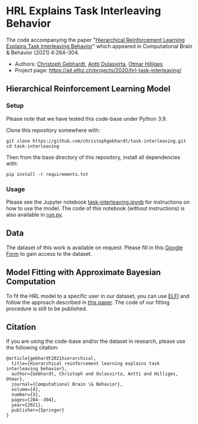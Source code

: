 # HRL Explains Task Interleaving Behavior
The code accompanying the paper "[Hierarchical Reinforcement Learning Explains Task Interleaving Behavior](https://link.springer.com/article/10.1007/s42113-020-00093-9)" which appeared in Computational Brain & Behavior (2021) 4:284–304. 

- Authors: [Christoph Gebhardt](https://ait.ethz.ch/people/gebhardt/), [Antti Oulasvirta](http://users.comnet.aalto.fi/oulasvir/), [Otmar Hilliges](https://ait.ethz.ch/people/hilliges/)
- Project page: https://ait.ethz.ch/projects/2020/hrl-task-interleaving/

## Hierarchical Reinforcement Learning Model
### Setup
Please note that we have tested this code-base under Python 3.9.

Clone this repository somewhere with:
```
git clone https://github.com/christophgebhardt/task-interleaving.git
cd task-interleaving
```

Then from the base directory of this repository, install all dependencies with:
```
pip install -r requirements.txt
```

### Usage
Please see the Jupyter notebook [task-interleaving.ipynb](task-interleaving.ipynb) for instructions on how to use the model.
The code of this notebook (without instructions) is also available in [run.py](run.py).

## Data
The dataset of this work is available on request. Please fill in this [Google Form](https://docs.google.com/forms/d/e/1FAIpQLSeyZ8A4Uw1L7a9ssmW-g6Yzdhi68mteQuYBmnpu8GaBrUy-cA/viewform?usp=sf_link) to gain access to the dataset.

## Model Fitting with Approximate Bayesian Computation
To fit the HRL model to a specific user in our dataset, you can use [ELFI](https://elfi.readthedocs.io/en/latest/index.html) and follow the approach described in [this paper](https://dl.acm.org/doi/10.1145/3025453.3025576). The code of our fitting procedure is still to be published.

## Citation
If you are using the code-base and/or the dataset in research, please use the following citation:
```
@article{gebhardt2021hierarchical,
  title={Hierarchical reinforcement learning explains task interleaving behavior},
  author={Gebhardt, Christoph and Oulasvirta, Antti and Hilliges, Otmar},
  journal={Computational Brain \& Behavior},
  volume={4},
  number={3},
  pages={284--304},
  year={2021},
  publisher={Springer}
}
```
